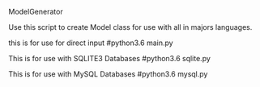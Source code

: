ModelGenerator

Use this script to create Model class for use with all in majors languages.

this is for use for direct input
#python3.6 main.py

This is for use with SQLITE3 Databases
#python3.6 sqlite.py

This is for use with MySQL Databases
#python3.6 mysql.py